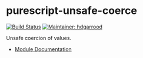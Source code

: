 # purescript-unsafe-coerce

[![Build Status](https://travis-ci.org/purescript-contrib/purescript-unsafe-coerce.svg?branch=master)](https://travis-ci.org/purescript-contrib/purescript-unsafe-coerce)
[![Maintainer: hdgarrood](https://img.shields.io/badge/maintainer-hdgarrood-lightgrey.svg)](http://github.com/hdgarrood)

Unsafe coercion of values.

- [Module Documentation](docs/Unsafe/Coerce.md)
